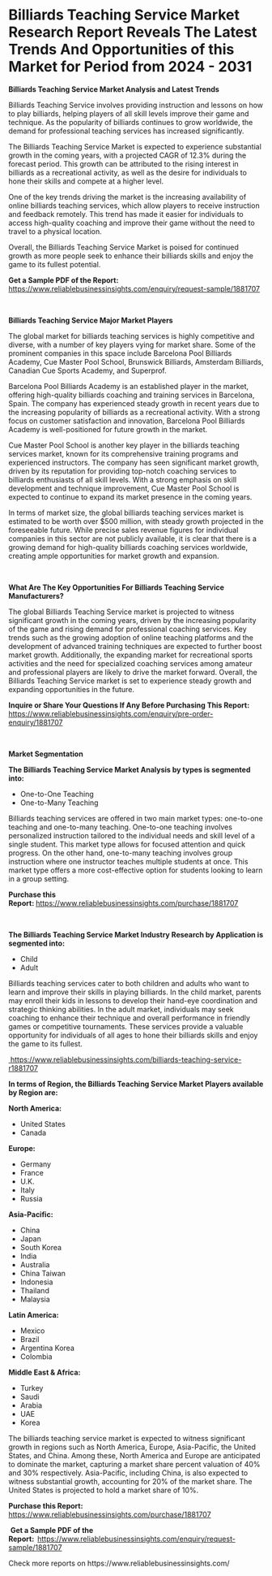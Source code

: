 <p><h1>Billiards Teaching Service Market Research Report Reveals The Latest Trends And Opportunities of this Market for Period from 2024 - 2031</h1></p><p><strong>Billiards Teaching Service Market Analysis and Latest Trends</strong></p>
<p><p>Billiards Teaching Service involves providing instruction and lessons on how to play billiards, helping players of all skill levels improve their game and technique. As the popularity of billiards continues to grow worldwide, the demand for professional teaching services has increased significantly.</p><p>The Billiards Teaching Service Market is expected to experience substantial growth in the coming years, with a projected CAGR of 12.3% during the forecast period. This growth can be attributed to the rising interest in billiards as a recreational activity, as well as the desire for individuals to hone their skills and compete at a higher level.</p><p>One of the key trends driving the market is the increasing availability of online billiards teaching services, which allow players to receive instruction and feedback remotely. This trend has made it easier for individuals to access high-quality coaching and improve their game without the need to travel to a physical location.</p><p>Overall, the Billiards Teaching Service Market is poised for continued growth as more people seek to enhance their billiards skills and enjoy the game to its fullest potential.</p></p>
<p><strong>Get a Sample PDF of the Report:&nbsp;</strong> <a href="https://www.reliablebusinessinsights.com/enquiry/request-sample/1881707">https://www.reliablebusinessinsights.com/enquiry/request-sample/1881707</a></p>
<p>&nbsp;</p>
<p><strong>Billiards Teaching Service Major Market Players</strong></p>
<p><p>The global market for billiards teaching services is highly competitive and diverse, with a number of key players vying for market share. Some of the prominent companies in this space include Barcelona Pool Billiards Academy, Cue Master Pool School, Brunswick Billiards, Amsterdam Billiards, Canadian Cue Sports Academy, and Superprof.</p><p>Barcelona Pool Billiards Academy is an established player in the market, offering high-quality billiards coaching and training services in Barcelona, Spain. The company has experienced steady growth in recent years due to the increasing popularity of billiards as a recreational activity. With a strong focus on customer satisfaction and innovation, Barcelona Pool Billiards Academy is well-positioned for future growth in the market.</p><p>Cue Master Pool School is another key player in the billiards teaching services market, known for its comprehensive training programs and experienced instructors. The company has seen significant market growth, driven by its reputation for providing top-notch coaching services to billiards enthusiasts of all skill levels. With a strong emphasis on skill development and technique improvement, Cue Master Pool School is expected to continue to expand its market presence in the coming years.</p><p>In terms of market size, the global billiards teaching services market is estimated to be worth over $500 million, with steady growth projected in the foreseeable future. While precise sales revenue figures for individual companies in this sector are not publicly available, it is clear that there is a growing demand for high-quality billiards coaching services worldwide, creating ample opportunities for market growth and expansion.</p></p>
<p>&nbsp;</p>
<p><strong>What Are The Key Opportunities For Billiards Teaching Service Manufacturers?</strong></p>
<p><p>The global Billiards Teaching Service market is projected to witness significant growth in the coming years, driven by the increasing popularity of the game and rising demand for professional coaching services. Key trends such as the growing adoption of online teaching platforms and the development of advanced training techniques are expected to further boost market growth. Additionally, the expanding market for recreational sports activities and the need for specialized coaching services among amateur and professional players are likely to drive the market forward. Overall, the Billiards Teaching Service market is set to experience steady growth and expanding opportunities in the future.</p></p>
<p><strong>Inquire or Share Your Questions If Any Before Purchasing This Report:</strong> <a href="https://www.reliablebusinessinsights.com/enquiry/pre-order-enquiry/1881707">https://www.reliablebusinessinsights.com/enquiry/pre-order-enquiry/1881707</a></p>
<p>&nbsp;</p>
<p><strong>Market Segmentation</strong></p>
<p><strong>The Billiards Teaching Service Market Analysis by types is segmented into:</strong></p>
<p><ul><li>One-to-One Teaching</li><li>One-to-Many Teaching</li></ul></p>
<p><p>Billiards teaching services are offered in two main market types: one-to-one teaching and one-to-many teaching. One-to-one teaching involves personalized instruction tailored to the individual needs and skill level of a single student. This market type allows for focused attention and quick progress. On the other hand, one-to-many teaching involves group instruction where one instructor teaches multiple students at once. This market type offers a more cost-effective option for students looking to learn in a group setting.</p></p>
<p><strong>Purchase this Report:&nbsp;</strong><a href="https://www.reliablebusinessinsights.com/purchase/1881707">https://www.reliablebusinessinsights.com/purchase/1881707</a></p>
<p>&nbsp;</p>
<p><strong>The Billiards Teaching Service Market Industry Research by Application is segmented into:</strong></p>
<p><ul><li>Child</li><li>Adult</li></ul></p>
<p><p>Billiards teaching services cater to both children and adults who want to learn and improve their skills in playing billiards. In the child market, parents may enroll their kids in lessons to develop their hand-eye coordination and strategic thinking abilities. In the adult market, individuals may seek coaching to enhance their technique and overall performance in friendly games or competitive tournaments. These services provide a valuable opportunity for individuals of all ages to hone their billiards skills and enjoy the game to its fullest.</p></p>
<p><a href="https://www.reliablebusinessinsights.com/billiards-teaching-service-r1881707">&nbsp;https://www.reliablebusinessinsights.com/billiards-teaching-service-r1881707</a></p>
<p><strong>In terms of Region, the Billiards Teaching Service Market Players available by Region are:</strong></p>
<p>
    <p> <strong> North America: </strong>
        <ul>
            <li>United States</li>
            <li>Canada</li>
        </ul>
        </p> 
    <p> <strong> Europe: </strong>
        <ul>
            <li>Germany</li>
            <li>France</li>
            <li>U.K.</li>
            <li>Italy</li>
            <li>Russia</li>
        </ul>
        </p> 
    <p> <strong> Asia-Pacific: </strong>
        <ul>
            <li>China</li>
            <li>Japan</li>
            <li>South Korea</li>
            <li>India</li>
            <li>Australia</li>
            <li>China Taiwan</li>
            <li>Indonesia</li>
            <li>Thailand</li>
            <li>Malaysia</li>
        </ul>
        </p> 
    <p> <strong> Latin America: </strong>
        <ul>
            <li>Mexico</li>
            <li>Brazil</li>
            <li>Argentina Korea</li>
            <li>Colombia</li>
        </ul>
        </p> 
    <p> <strong> Middle East & Africa: </strong>
        <ul>
            <li>Turkey</li>
            <li>Saudi</li>
            <li>Arabia</li>
            <li>UAE</li>
            <li>Korea</li>
        </ul>
    </p>
    </p>
<p><p>The billiards teaching service market is expected to witness significant growth in regions such as North America, Europe, Asia-Pacific, the United States, and China. Among these, North America and Europe are anticipated to dominate the market, capturing a market share percent valuation of 40% and 30% respectively. Asia-Pacific, including China, is also expected to witness substantial growth, accounting for 20% of the market share. The United States is projected to hold a market share of 10%.</p></p>
<p><strong>Purchase this Report: </strong><a href="https://www.reliablebusinessinsights.com/purchase/1881707">https://www.reliablebusinessinsights.com/purchase/1881707</a></p>
<p>&nbsp;<strong>Get a Sample PDF of the Report:&nbsp;&nbsp;</strong><a href="https://www.reliablebusinessinsights.com/enquiry/request-sample/1881707">https://www.reliablebusinessinsights.com/enquiry/request-sample/1881707</a></p>
<p><strong></strong></p>
<p>Check more reports on https://www.reliablebusinessinsights.com/</p>